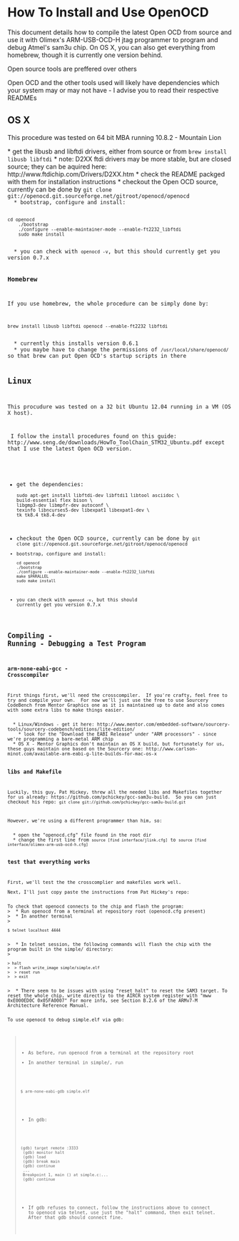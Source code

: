 How To Install and Use OpenOCD
==============================
<p>This document details how to compile the latest Open OCD from source and use it with Olimex's ARM-USB-OCD-H jtag programmer to program and debug Atmel's sam3u chip.  On OS X, you can also get everything from homebrew, though it is currently one version behind.</p>
<p>Open source tools are preffered over others</p>
<p>Open OCD and the other tools used will likely have dependencies which your system may or may not have - I advise you to read their respective READMEs</p>

OS X
----
<p>This procedure was tested on 64 bit MBA running 10.8.2 - Mountain Lion</p>
  * get the libusb and libftdi drivers, either from source or from <code>brew install libusb libftdi</code>
    * note: D2XX ftdi drivers may be more stable, but are closed source; they can be aquired here: http://www.ftdichip.com/Drivers/D2XX.htm
    * check the README packged with them for installation instructions
  * checkout the Open OCD source, currently can be done by <code>git clone git://openocd.git.sourceforge.net/gitroot/openocd/openocd
  * bootstrap, configure and install:
    <pre><code>cd openocd
    ./bootstrap
    ./configure --enable-maintainer-mode --enable-ft2232_libftdi
    sudo make install</code></pre>
  * you can check with <code>openocd -v</code>, but this should currently get you version 0.7.x


### Homebrew
<p>If you use homebrew, the whole procedure can be simply done by:</p>
<pre><code>brew install libusb libftdi openocd --enable-ft2232_libftdi</code></pre>
  * currently this installs version 0.6.1
  * you maybe have to change the permissions of <code>/usr/local/share/openocd/</code> so that brew can put Open OCD's startup scripts in there

Linux
-----
<p>This procudure was tested on a 32 bit Ubuntu 12.04 running in a VM (OS X host).</p>
<p> I follow the install procedures found on this guide: http://www.seng.de/downloads/HowTo_ToolChain_STM32_Ubuntu.pdf except that I use the latest Open OCD version.</p>

  * get the dependencies:
    <pre><code>sudo apt-get install libftdi-dev libftdi1 libtool asciidoc \
    build-essential flex bison \
    libgmp3-dev libmpfr-dev autoconf \
    texinfo libncurses5-dev libexpat1 libexpat1-dev \
    tk tk8.4 tk8.4-dev</code></pre>
  * checkout the Open OCD source, currently can be done by <code>git clone git://openocd.git.sourceforge.net/gitroot/openocd/openocd
  * bootstrap, configure and install:
    <pre><code>cd openocd
    ./bootstrap
    ./configure --enable-maintainer-mode --enable-ft2232_libftdi
    make $PARALLEL
    sudo make install</code></pre>
  * you can check with <code>openocd -v</code>, but this should currently get you version 0.7.x


Compiling - Running - Debugging a Test Program
----------------------------------------------
### arm-none-eabi-gcc - Crosscompiler
<p>First things first, we'll need the crosscompiler.  If you're crafty, feel free to try and compile your own.  For now we'll just use the free to use Sourcery CodeBench from Mentor Graphics one as it is maintained up to date and also comes with some extra libs to make things easier.</p>
  * Linux/Windows - get it here: http://www.mentor.com/embedded-software/sourcery-tools/sourcery-codebench/editions/lite-edition/
    * look for the "Download the EABI Release" under "ARM processors" - since we're programming a bare-metal ARM chip
  * OS X - Mentor Graphics don't maintain an OS X build, but fortunately for us, these guys maintain one based on the Sourcery one: http://www.carlson-minot.com/available-arm-eabi-g-lite-builds-for-mac-os-x

### libs and Makefile
<p>Luckily, this guy, Pat Hickey, threw all the needed libs and Makefiles together for us already: https://github.com/pchickey/gcc-sam3u-build.  So you can just checkout his repo: <code>git clone git://github.com/pchickey/gcc-sam3u-build.git</code></p>
<p>However, we're using a different programmer than him, so:</p>
  * open the "openocd.cfg" file found in the root dir
  * change the first line from <code>source [find interface/jlink.cfg]</code> to <code>source [find interface/olimex-arm-usb-ocd-h.cfg]</code>

### test that everything works
<p>First, we'll test the the crosscomplier and makefiles work well.</P
  * cd into gcc-sam3u-build/simple
  * run 'make' to comile 'simple.elf'
  * there should be no errors or warnings

<p>Next, I'll just copy paste the instructions from Pat Hickey's repo:<p>
To check that openocd connects to the chip and flash the program:
>  * Run openocd from a terminal at repository root (openocd.cfg present)
>  * In another terminal
>  <pre><code>$ telnet localhost 4444</code></pre>
>  * In telnet session, the following commands will flash the chip with the program built in the simple/ directory:
>  <pre><code>> halt
>  > flash write_image simple/simple.elf
>  > reset run
>  > exit</code></pre>
>  * There seem to be issues with using "reset halt" to reset the SAM3 target. To reset the whole chip, write directly to the AIRCR system register with "mww 0xE000ED0C 0x05FA0007" For more info, see Section B.2.6 of the ARMv7-M Architecture Reference Manual.

To use openocd to debug simple.elf via gdb:
>  * As before, run openocd from a terminal at the repository root
>  * In another terminal in simple/, run 
>  <pre><code>$ arm-none-eabi-gdb simple.elf</code></pre>
>  * In gdb:
>  <pre><code>(gdb) target remote :3333
>  (gdb) monitor halt
>  (gdb) load
>  (gdb) break main
>  (gdb) continue
>  ...
>  Breakpoint 1, main () at simple.c:...
>  (gdb) continue</code></pre>
>  * If gdb refuses to connect, follow the instructions above to connect to openocd via telnet, use just the "halt" command, then exit telnet. After that gdb should connect fine.
